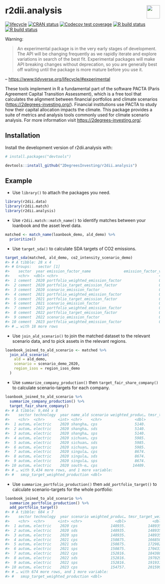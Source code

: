 
<!-- README.md is generated from README.Rmd. Please edit that file -->

# r2dii.analysis <a href='https://github.com/2DegreesInvesting/r2dii.analysis'><img src='https://imgur.com/A5ASZPE.png' align='right' height='43' /></a>

<!-- badges: start -->

[![lifecycle](https://img.shields.io/badge/lifecycle-experimental-orange.svg)](https://www.tidyverse.org/lifecycle/#experimental)
[![CRAN
status](https://www.r-pkg.org/badges/version/r2dii.analysis)](https://CRAN.R-project.org/package=r2dii.analysis)
[![Codecov test
coverage](https://codecov.io/gh/2degreesinvesting/r2dii.analysis/branch/master/graph/badge.svg)](https://codecov.io/gh/2degreesinvesting/r2dii.analysis?branch=master)
[![R build
status](https://github.com/2DegreesInvesting/r2dii.analysis/workflows/R-CMD-check/badge.svg)](https://github.com/2DegreesInvesting/r2dii.analysis/actions)
[![R build
status](https://github.com/2degreesinvesting/r2dii.analysis/workflows/R-CMD-check/badge.svg)](https://github.com/2degreesinvesting/r2dii.analysis/actions)
<!-- badges: end -->

Warning:

> An experimental package is in the very early stages of development.
> The API will be changing frequently as we rapidly iterate and explore
> variations in search of the best fit. Experimental packages will make
> API breaking changes without deprecation, so you are generally best
> off waiting until the package is more mature before you use it.

– <https://www.tidyverse.org/lifecycle/#experimental>

These tools implement in R a fundamental part of the software PACTA
(Paris Agreement Capital Transition Assessment), which is a free tool
that calculates the alignment between financial portfolios and climate
scenarios (<https://2degrees-investing.org/>). Financial institutions
use PACTA to study how their capital allocation impacts the climate.
This package provides a suite of metrics and analysis tools commonly
used for climate scenario analysis. For more information visit
<https://2degrees-investing.org/>.

## Installation

Install the development version of r2dii.analysis with:

``` r
# install.packages("devtools")

devtools::install_github("2DegreesInvesting/r2dii.analysis")
```

## Example

  - Use `library()` to attach the packages you need.

<!-- end list -->

``` r
library(r2dii.data)
library(r2dii.match)
library(r2dii.analysis)
```

  - Use `r2dii.match::match_name()` to identify matches between your
    loanbook and the asset level data.

<!-- end list -->

``` r
matched <- match_name(loanbook_demo, ald_demo) %>%
  prioritize()
```

  - Use `target_sda()` to calculate SDA targets of CO2 emissions.

<!-- end list -->

``` r
target_sda(matched, ald_demo, co2_intensity_scenario_demo)
#> # A tibble: 28 x 4
#> # Groups:   sector [1]
#>    sector  year emission_factor_name               emission_factor_value
#>    <chr>  <dbl> <chr>                                              <dbl>
#>  1 cement  2020 portfolio_weighted_emission_factor                 0.664
#>  2 cement  2020 portfolio_target_emission_factor                   0.669
#>  3 cement  2020 scenario_emission_factor                           0.7  
#>  4 cement  2021 portfolio_weighted_emission_factor                 0.665
#>  5 cement  2021 portfolio_target_emission_factor                   0.612
#>  6 cement  2021 scenario_emission_factor                           0.64 
#>  7 cement  2022 portfolio_weighted_emission_factor                 0.666
#>  8 cement  2022 portfolio_target_emission_factor                   0.555
#>  9 cement  2022 scenario_emission_factor                           0.580
#> 10 cement  2023 portfolio_weighted_emission_factor                 0.667
#> # … with 18 more rows
```

  - Use `join_ald_scenario()` to join the matched dataset to the
    relevant scenario data, and to pick assets in the relevant regions.

<!-- end list -->

``` r
loanbook_joined_to_ald_scenario <- matched %>% 
  join_ald_scenario(
    ald = ald_demo, 
    scenario = scenario_demo_2020, 
    region_isos = region_isos_demo
  )
```

  - Use `summarize_company_production()` then
    `target_fair_share_company()` to calculate scenario-targets for each
    company.

<!-- end list -->

``` r
loanbook_joined_to_ald_scenario %>% 
  summarize_company_production() %>% 
  target_fair_share_company()
#> # A tibble: 9,444 x 8
#>    sector technology  year name_ald scenario weighted_produc… tmsr_target_wei…
#>    <chr>  <chr>      <int> <chr>    <chr>               <dbl>            <dbl>
#>  1 autom… electric    2020 shangha… cps                 5140.            5140.
#>  2 autom… electric    2020 shangha… sds                 5140.            5140.
#>  3 autom… electric    2020 shangha… sps                 5140.            5140.
#>  4 autom… electric    2020 sichuan… cps                 5985.            5985.
#>  5 autom… electric    2020 sichuan… sds                 5985.            5985.
#>  6 autom… electric    2020 sichuan… sps                 5985.            5985.
#>  7 autom… electric    2020 singula… cps                 8674.            8674.
#>  8 autom… electric    2020 singula… sds                 8674.            8674.
#>  9 autom… electric    2020 singula… sps                 8674.            8674.
#> 10 autom… electric    2020 south-e… cps                14409.           14409.
#> # … with 9,434 more rows, and 1 more variable:
#> #   smsp_target_weighted_production <dbl>
```

  - Use `summarize_portfolio_production()` then `add_portfolio_target()`
    to calculate scenario-targets for the whole portfolio:

<!-- end list -->

``` r
loanbook_joined_to_ald_scenario %>% 
  summarize_portfolio_production() %>% 
  add_portfolio_target()
#> # A tibble: 684 x 7
#>    sector technology  year scenario weighted_produc… tmsr_target_wei…
#>    <chr>  <chr>      <int> <chr>               <dbl>            <dbl>
#>  1 autom… electric    2020 cps               148935.          148935.
#>  2 autom… electric    2020 sds               148935.          148935.
#>  3 autom… electric    2020 sps               148935.          148935.
#>  4 autom… electric    2021 cps               150875.          166850.
#>  5 autom… electric    2021 sds               150875.          172982.
#>  6 autom… electric    2021 sps               150875.          170433.
#>  7 autom… electric    2022 cps               152816.          184388.
#>  8 autom… electric    2022 sds               152816.          197029.
#>  9 autom… electric    2022 sps               152816.          191931.
#> 10 autom… electric    2023 cps               154757.          201599.
#> # … with 674 more rows, and 1 more variable:
#> #   smsp_target_weighted_production <dbl>
```
